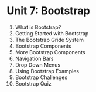 # Unit 7: Bootstrap
1. What is Bootstrap?
2. Getting Started with Bootstrap
3. The Bootstrap Gride System
4. Bootstrap Components
5. More Bootstrap Components
6. Navigation Bars
7. Drop Down Menus
8. Using Bootstrap Examples
9. Bootstrap Challenges
10. Bootstrap Quiz
